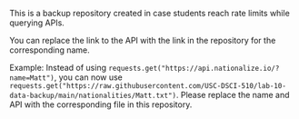 This is a backup repository created in case students reach rate limits while querying APIs.

You can replace the link to the API with the link in the repository for the corresponding name.

Example:
Instead of using `requests.get("https://api.nationalize.io/?name=Matt")`, you can now use `requests.get("https://raw.githubusercontent.com/USC-DSCI-510/lab-10-data-backup/main/nationalities/Matt.txt")`. Please replace the name and API with the corresponding file in this repository.